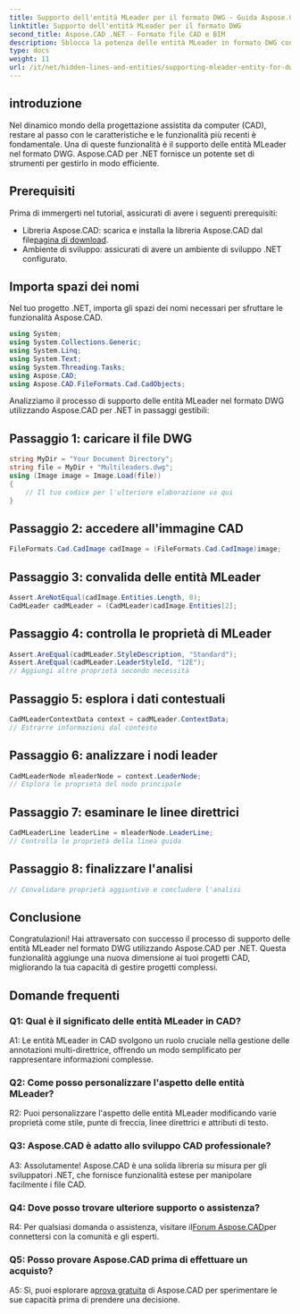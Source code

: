 ```yaml
---
title: Supporto dell'entità MLeader per il formato DWG - Guida Aspose.CAD
linktitle: Supporto dell'entità MLeader per il formato DWG
second_title: Aspose.CAD .NET - Formato file CAD e BIM
description: Sblocca la potenza delle entità MLeader in formato DWG con Aspose.CAD per .NET. Migliora i tuoi progetti CAD senza sforzo.
type: docs
weight: 11
url: /it/net/hidden-lines-and-entities/supporting-mleader-entity-for-dwg-format/
---
```

## introduzione

Nel dinamico mondo della progettazione assistita da computer (CAD), restare al passo con le caratteristiche e le funzionalità più recenti è fondamentale. Una di queste funzionalità è il supporto delle entità MLeader nel formato DWG. Aspose.CAD per .NET fornisce un potente set di strumenti per gestirlo in modo efficiente.

## Prerequisiti

Prima di immergerti nel tutorial, assicurati di avere i seguenti prerequisiti:

-  Libreria Aspose.CAD: scarica e installa la libreria Aspose.CAD dal file[pagina di download](https://releases.aspose.com/cad/net/).
- Ambiente di sviluppo: assicurati di avere un ambiente di sviluppo .NET configurato.

## Importa spazi dei nomi

Nel tuo progetto .NET, importa gli spazi dei nomi necessari per sfruttare le funzionalità Aspose.CAD.

```csharp
using System;
using System.Collections.Generic;
using System.Linq;
using System.Text;
using System.Threading.Tasks;
using Aspose.CAD;
using Aspose.CAD.FileFormats.Cad.CadObjects;
```

Analizziamo il processo di supporto delle entità MLeader nel formato DWG utilizzando Aspose.CAD per .NET in passaggi gestibili:

## Passaggio 1: caricare il file DWG

```csharp
string MyDir = "Your Document Directory";
string file = MyDir + "Multileaders.dwg";
using (Image image = Image.Load(file))
{
    // Il tuo codice per l'ulteriore elaborazione va qui
}
```

## Passaggio 2: accedere all'immagine CAD

```csharp
FileFormats.Cad.CadImage cadImage = (FileFormats.Cad.CadImage)image;
```

## Passaggio 3: convalida delle entità MLeader

```csharp
Assert.AreNotEqual(cadImage.Entities.Length, 0);
CadMLeader cadMLeader = (CadMLeader)cadImage.Entities[2];
```

## Passaggio 4: controlla le proprietà di MLeader

```csharp
Assert.AreEqual(cadMLeader.StyleDescription, "Standard");
Assert.AreEqual(cadMLeader.LeaderStyleId, "12E");
// Aggiungi altre proprietà secondo necessità
```

## Passaggio 5: esplora i dati contestuali

```csharp
CadMLeaderContextData context = cadMLeader.ContextData;
// Estrarre informazioni dal contesto
```

## Passaggio 6: analizzare i nodi leader

```csharp
CadMLeaderNode mleaderNode = context.LeaderNode;
// Esplora le proprietà del nodo principale
```

## Passaggio 7: esaminare le linee direttrici

```csharp
CadMLeaderLine leaderLine = mleaderNode.LeaderLine;
// Controlla le proprietà della linea guida
```

## Passaggio 8: finalizzare l'analisi

```csharp
// Convalidare proprietà aggiuntive e concludere l'analisi
```

## Conclusione

Congratulazioni! Hai attraversato con successo il processo di supporto delle entità MLeader nel formato DWG utilizzando Aspose.CAD per .NET. Questa funzionalità aggiunge una nuova dimensione ai tuoi progetti CAD, migliorando la tua capacità di gestire progetti complessi.

## Domande frequenti

### Q1: Qual è il significato delle entità MLeader in CAD?

A1: Le entità MLeader in CAD svolgono un ruolo cruciale nella gestione delle annotazioni multi-direttrice, offrendo un modo semplificato per rappresentare informazioni complesse.

### Q2: Come posso personalizzare l'aspetto delle entità MLeader?

R2: Puoi personalizzare l'aspetto delle entità MLeader modificando varie proprietà come stile, punte di freccia, linee direttrici e attributi di testo.

### Q3: Aspose.CAD è adatto allo sviluppo CAD professionale?

A3: Assolutamente! Aspose.CAD è una solida libreria su misura per gli sviluppatori .NET, che fornisce funzionalità estese per manipolare facilmente i file CAD.

### Q4: Dove posso trovare ulteriore supporto o assistenza?

R4: Per qualsiasi domanda o assistenza, visitare il[Forum Aspose.CAD](https://forum.aspose.com/c/cad/19)per connettersi con la comunità e gli esperti.

### Q5: Posso provare Aspose.CAD prima di effettuare un acquisto?

 A5: Sì, puoi esplorare a[prova gratuita](https://releases.aspose.com/) di Aspose.CAD per sperimentare le sue capacità prima di prendere una decisione.